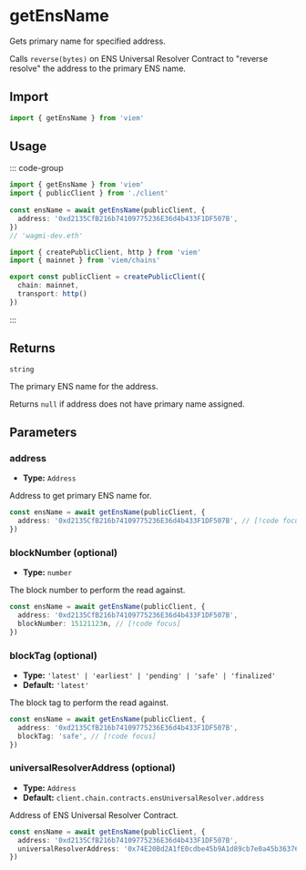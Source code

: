 # getEnsName

Gets primary name for specified address.

Calls `reverse(bytes)` on ENS Universal Resolver Contract to "reverse resolve" the address to the primary ENS name.

## Import

```ts
import { getEnsName } from 'viem'
```

## Usage

::: code-group

```ts [example.ts]
import { getEnsName } from 'viem'
import { publicClient } from './client'
 
const ensName = await getEnsName(publicClient, {
  address: '0xd2135CfB216b74109775236E36d4b433F1DF507B',
})
// 'wagmi-dev.eth'
```

```ts [client.ts]
import { createPublicClient, http } from 'viem'
import { mainnet } from 'viem/chains'

export const publicClient = createPublicClient({
  chain: mainnet,
  transport: http()
})
```

:::

## Returns

`string`

The primary ENS name for the address.

Returns `null` if address does not have primary name assigned.

## Parameters

### address

- **Type:** `Address`

Address to get primary ENS name for.

```ts
const ensName = await getEnsName(publicClient, {
  address: '0xd2135CfB216b74109775236E36d4b433F1DF507B', // [!code focus]
})
```

### blockNumber (optional)

- **Type:** `number`

The block number to perform the read against.

```ts
const ensName = await getEnsName(publicClient, {
  address: '0xd2135CfB216b74109775236E36d4b433F1DF507B',
  blockNumber: 15121123n, // [!code focus]
})
```

### blockTag (optional)

- **Type:** `'latest' | 'earliest' | 'pending' | 'safe' | 'finalized'`
- **Default:** `'latest'`

The block tag to perform the read against.

```ts
const ensName = await getEnsName(publicClient, {
  address: '0xd2135CfB216b74109775236E36d4b433F1DF507B',
  blockTag: 'safe', // [!code focus]
})
```

### universalResolverAddress (optional)

- **Type:** `Address`
- **Default:** `client.chain.contracts.ensUniversalResolver.address`

Address of ENS Universal Resolver Contract.

```ts
const ensName = await getEnsName(publicClient, {
  address: '0xd2135CfB216b74109775236E36d4b433F1DF507B',
  universalResolverAddress: '0x74E20Bd2A1fE0cdbe45b9A1d89cb7e0a45b36376', // [!code focus]
})
```